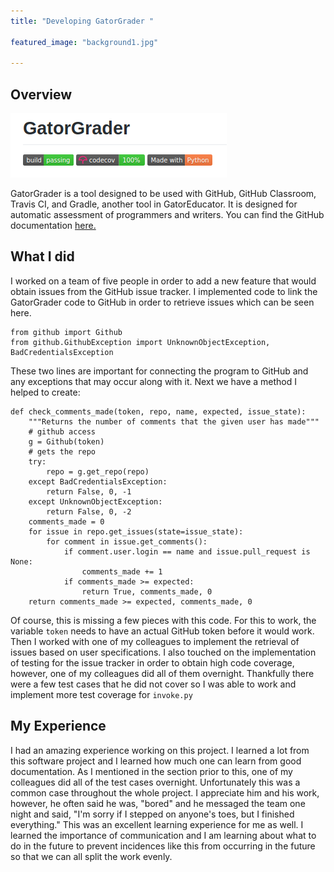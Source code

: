 ```yaml
---
title: "Developing GatorGrader "

featured_image: "background1.jpg"

---
```

## Overview

![GatorGrader](/images/gatorgrader.png)

GatorGrader is a tool designed to be used with GitHub, GitHub Classroom, Travis CI,
and Gradle, another tool in GatorEducator. It is designed for automatic assessment
of programmers and writers. You can find the GitHub documentation
[here.](https://github.com/GatorEducator/gatorgrader)

## What I did

I worked on a team of five people in order to add a new feature that would
obtain issues from the GitHub issue tracker. I implemented code to link the
GatorGrader code to GitHub in order to retrieve issues which can be seen here.
```
from github import Github
from github.GithubException import UnknownObjectException, BadCredentialsException
```
These two lines are important for connecting the program to GitHub and any
exceptions that may occur along with it. Next we have a method I helped to create:
```
def check_comments_made(token, repo, name, expected, issue_state):
    """Returns the number of comments that the given user has made"""
    # github access
    g = Github(token)
    # gets the repo
    try:
        repo = g.get_repo(repo)
    except BadCredentialsException:
        return False, 0, -1
    except UnknownObjectException:
        return False, 0, -2
    comments_made = 0
    for issue in repo.get_issues(state=issue_state):
        for comment in issue.get_comments():
            if comment.user.login == name and issue.pull_request is None:
                comments_made += 1
            if comments_made >= expected:
                return True, comments_made, 0
    return comments_made >= expected, comments_made, 0
```
Of course, this is missing a few pieces with this code. For this to work, the
variable `token` needs to have an actual GitHub token before it would work.
Then I worked with one of my colleagues to implement the retrieval of issues
based on user specifications. I also touched on the implementation of testing for
the issue tracker in order to obtain high code coverage, however, one of my
colleagues did all of them overnight. Thankfully there were a few test cases
that he did not cover so I was able to work and implement more test coverage
for `invoke.py`

## My Experience

I had an amazing experience working on this project. I learned a lot from this
software project and I learned how much one can learn from good documentation.
As I mentioned in the section prior to this, one of my colleagues did all of the
test cases overnight. Unfortunately this was a common case throughout the whole project.
I appreciate him and his work, however, he often said he was, "bored" and he messaged
the team one night and said, "I'm sorry if I stepped on anyone's toes, but I
finished everything." This was an excellent learning experience for me as well.
I learned the importance of communication and I am learning about what to do
in the future to prevent incidences like this from occurring in the future so
that we can all split the work evenly.
